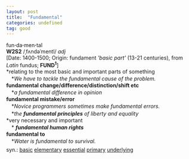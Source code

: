 ```yaml
---
layout: post
title:  "Fundamental"
categories: undefined
tag: good
---
```

<DIV style="MARGIN: 0px 0px 5px">fun<B>·</B>da<B>·</B>men<B>·</B>tal<BR><B>W2S2</B> /ˌfʌndəˈmentl/ <I>adj</I> <BR>[Date: 1400-1500; Origin: fundament <I>'basic part'</I> (13-21 centuries), from <I>Latin</I> fundus; <B>FUND<SUP>1</SUP></B>]<BR>*relating to the most basic and important parts of something<BR>　*<I>We have to tackle the fundamental cause of the problem.</I><BR><B>fundamental change/difference/distinction/shift etc</B><BR>　*<I>a fundamental difference in opinion</I><BR><B>fundamental mistake/error</B><BR>　*<I>Novice programmers sometimes make fundamental errors.</I><BR>　*<I>the <B>fundamental principles</B> of liberty and equality</I><BR>*very necessary and important<BR>　*<I> <B>fundamental human rights</B> </I><BR><B>fundamental to</B><BR>　*<I>Water is fundamental to survival.</I></DIV>
<DIV style="MARGIN: 0px 0px 5px">
<DIV style="MARGIN: 4px 0px">syn.: <A href="{{ site.baseurl }}/basic"><U>basic</U></A> <A href="{{ site.baseurl }}/elementary"><U>elementary</U></A> <A href="{{ site.baseurl }}/essential"><U>essential</U></A> <A href="{{ site.baseurl }}/primary"><U>primary</U></A> <A href="{{ site.baseurl }}/underlying"><U>underlying</U></A></DIV></DIV>
